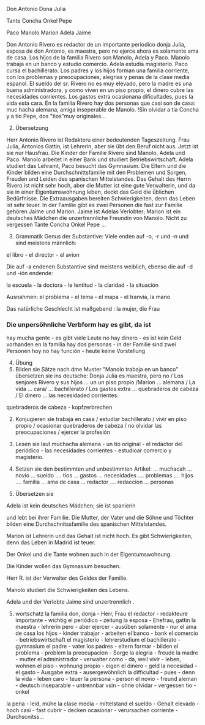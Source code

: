 Don Antonio 
Dona Julia

Tante Concha
Onkel Pepe

Paco
Manolo
Marion
Adela
Jaime

Don Antonio Rivero es redactor de un importante periodico
donja Julia, esposa de don Antonio, es maestra, pero no ejerce
ahora es solamente ama de casa.
Los hijos de la familia Rivero son Manolo, Adela y  Paco.
Manolo trabaja en un banco y estudio comercio.
Adela estudia magisterio.
Paco cursa el bachillerato.
Los padres y los hijos forman una familia corriente, con los problemas y preocupaciones, alegrias y penas de la clase media espanol.
El sueldo del sr. Rivero no es muy elevado, pero la madre es una buena administradora, y como viven en un piso propio, el dinero cubre las necesidades corrientes.
Los gastos extra ocasionana dificultades, pues la vida esta cara.
En la familia Rivero hay dos personas que casi son de casa:
muc hacha alemana, amiga inseperable de Manolo.
!Sin olvidar a tia Concha y a tio Pepe, dos "tios"muy originales...


2. Übersetzung

Herr Antonio Rivero ist Redakteru einer bedeutenden Tageszeitung.
Frau Julia, Antonios Gattin, ist Lehrerin, aber sie übt den Beruf nicht aus.
Jetzt ist sie nur Hausfrau. Die Kinder der Familie Rivero sind Manolo, Adela und Paco.
Manolo arbeitet in einer Bank und studiert Betriebswirtschaft.
Adela studiert das Lehramt, Paco besucht das Gymnasium.
Die Eltern und die Kinder bilden eine Durchschnittsfamilie mit den Problemen und Sorgen, Freuden und Leiden des spanischen Mittelstandes.
Das Gehalt des Herrn Rivero ist nicht sehr hoch, aber die Mutter ist eine gute Verwalterin, und da sie in einer Eigentumswohnung leben, deckt das Geld die ǘblichen Bedürfnisse.
Die Extraausgaben bereiten Schwierigkeiten, denn das Leben ist sehr teuer.
In der Familie gibt es zwei Personen die fast zur Familie gehören
Jaime und Marion. Jaime ist Adelas Verlobter; Marion ist ein deutsches Mädchen die unzertrennliche Freundin von Manolo.
Nicht zu vergessen Tante Concha Onkel Pepe ...

3. Grammatik
Genus der Substantive: Viele enden auf -o, -r und -n und sind meistens männlich:

el libro - el director - el avion

Die auf -a endenen Substantive sind meistens weiblich, ebenso die auf -d und -ión endende:

la escuela - la doctora - le lentitud - la claridad - la situación 

Ausnahmen:
el problema - el tema - el mapa - el tranvia, la mano

Das natürliche Geschlecht ist maßgebend : la mujer, die Frau

### Die unpersöhnliche Verbform hay es gibt, da ist 
hay mucha gente - es gibt viele Leute
no hay dinero - es ist kein Geld vorhanden
en la familia hay dos personas - in der Familie sind zwei Personen
hoy no hay función - heute keine Vorstellung

4. Übung
1. Bilden sie Sätze nach dme Muster "Manolo trabaja en un banco"
übersetzen sie ins deutsche:
Donja Julia es maestra, pero no / Los senjores Rivero y sus hijos ... un un piso propio /Marion ... alemana /
La vida ... cara/ ... bachillerato / Los gastos extra ... quebraderos de cabeza / El dinero ... las necesidaded corrientes.

quebraderos de cabeza - kopfzerbrechen

2. Konjugieren sie 
trabaja en casa / estudiar bachillerato / vivir en piso propio / ocasionar quebraderos de cabeza / no olvidar las preocupaciones /
ejercer la profesión 

3. Lesen sie laut
muchacha alemana - un tio original - el redactor del periódico - las necesidades corrientes - estudioar comercio y magisterio.

4. Setzen sie den bestimmten und unbestimmten Artikel: 
... muchacah ... novio ... sueldo .... tios ... gastos ... necesidades .... problemas .... hijos .... familia ... ama de casa ... redactor .... redaccion ... personas


5. Übersetzen sie

Adela ist kein deutsches Mädchen; sie ist spanierin

und lebt bei ihrer Familie. Die Mutter, der Vater und die Söhne und Töchter bilden eine Durchschnitssfamilie des spanischen Mittelstandes. 

Marion ist Lehrerin und das Gehalt ist nicht hoch.
Es gibt Schwierigkeiten,  denn das Leben in Madrid ist teuer.

Der Onkel und die Tante wohnen auch in der Eigentumswohnung.

Die Kinder wollen das Gymnasium besuchen.

Herr R. ist der Verwalter des Geldes der Familie. 

Manolo studiert die Schwierigkeiten des Lebens. 

Adela und der Verlobte Jaime sind unzertrennlich .


5. wortschatz
la familia 
don, donja - Herr, Frau
el redactor - redakteure 
importante - wichtig
el periódico - zeitung
la esposa - Ehefrau, gattin
la maestra  - lehrerin
pero - aber
ejercer - ausüben
solamente - nur
el ama de casa
los hijos - kinder
trabajar - arbeiten
el banco - bank
el comercio - betriebswirtschaft
el magisterio - lehrerstudium 
el bachillerato - gymnasium
el padre - vater
los padres - eltern
formar - bilden 
el problema - problem
la preocupacion - Sorge
la alegria - freude
la madre - mutter
el administrador - verwalter
como - da, weil
vivir - leben, wohnen
el piso - wohnung
propio - eigen
el dinero - geld
la necesidad - 
el gasto - Ausgabe
extra - ausergewöhnlich
la difficultad -
pues - denn
la vida - leben
caro - teuer
la persona - person
el novio - freund
aleman - deutsch
inseparable - untrennbar 
vsin - ohne
olvidar  - vergessen
tio - onkel 


la pena - leid, mühe
la clase media - mittelstand
el sueldo - Gehalt
elevado - hoch
casi - fast
cubrir - decken
ocasionar - verursachen
corriente - Durchscnitss...
